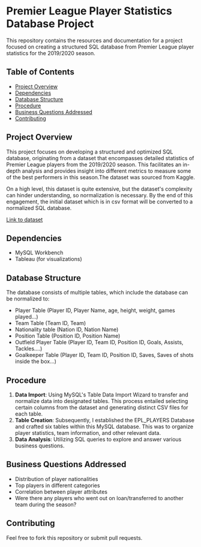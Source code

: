 # Premier League Player Statistics Database Project

This repository contains the resources and documentation for a project focused on creating a structured SQL database from Premier League player statistics for the 2019/2020 season.

## Table of Contents
- [Project Overview](#project-overview)
- [Dependencies](#dependencies)
- [Database Structure](#database-structure)
- [Procedure](#procedure)
- [Business Questions Addressed](#business-questions-addressed)
- [Contributing](#contributing)

## Project Overview
This project focuses on developing a structured and optimized SQL database, originating from a dataset that encompasses detailed statistics of Premier League players from the 2019/2020 season. This facilitates an in-depth analysis and provides insight into different metrics to measure some of the best performers in this season.The dataset was sourced from Kaggle.

On a high level, this dataset is quite extensive, but the dataset's complexity can hinder understanding, so normalization is necessary. By the end of this engagement, the initial dataset which is in csv format will be converted to a normalized SQL database.

[Link to dataset](https://www.kaggle.com/datasets/cashncarry/epl-players-deep-stats-20192020/)

## Dependencies
- MySQL Workbench
- Tableau (for visualizations)

## Database Structure
The database consists of multiple tables, which include
the database can be normalized to: 
-	Player Table (Player ID, Player Name, age, height, weight, games played…)
-	Team Table (Team ID, Team)
-	Nationality table (Nation ID, Nation Name)
-	Position Table (Position ID, Position Name)
-	Outfield Player Table (Player ID, Team ID, Position ID, Goals, Assists, Tackles….)
-	Goalkeeper Table (Player ID, Team ID, Position ID, Saves, Saves of shots inside the box…)


## Procedure
1. **Data Import**: Using MySQL's Table Data Import Wizard to transfer and normalize data into designated tables. This process entailed selecting certain columns from the dataset and generating distinct CSV files for each table.
2. **Table Creation**: Subsequently, I established the EPL_PLAYERS Database and crafted six tables within this MySQL database. This was to organize player statistics, team information, and other relevant data.
3. **Data Analysis**: Utilizing SQL queries to explore and answer various business questions.

## Business Questions Addressed
- Distribution of player nationalities
- Top players in different categories
- Correlation between player attributes
- Were there any players who went out on loan/transferred to another team during the season?


## Contributing
Feel free to fork this repository or submit pull requests.

